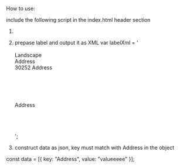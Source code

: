 How to use:

include the following script in the index.html header section

1.  <script src="DYMO.Label.Framework.3.0.js" type="text/javascript" charset="UTF-8"></script>

2.  prepase label and output it as XML
    var labelXml =
    '<?xml version="1.0" encoding="utf-8"?>\
     <DieCutLabel Version="8.0" Units="twips">\
     <PaperOrientation>Landscape</PaperOrientation>\
     <Id>Address</Id>\
     <PaperName>30252 Address</PaperName>\
     <DrawCommands>\
     <RoundRectangle X="0" Y="0" Width="1581" Height="5040" Rx="270" Ry="270" />\
     </DrawCommands>\
     <ObjectInfo>\
     <AddressObject>\
     <Name>Address</Name>\
     <LineFonts/>\
     </AddressObject>\
     <Bounds X="332" Y="150" Width="4455" Height="1260" />\
     </ObjectInfo>\
     </DieCutLabel>';

3.  construct data as json, key must match with <Name>Address</Name> in the object

const data = [{ key: "Address", value: "valueeeee" }];
